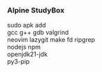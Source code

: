 ### Alpine StudyBox

sudo apk add \
    gcc g++ gdb valgrind \
    neovim lazygit make fd ripgrep \
    nodejs npm \
    openjdk21-jdk \
    py3-pip
